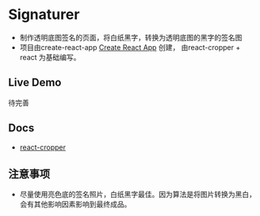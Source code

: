 # Signaturer 
- 制作透明底图签名的页面，将白纸黑字，转换为透明底图的黑字的签名图
- 项目由create-react-app  [Create React App](https://github.com/facebook/create-react-app) 创建， 由react-cropper + react 为基础编写。

## Live Demo
待完善
## Docs
- [react-cropper](https://github.com/react-cropper/react-cropper)

## 注意事项
- 尽量使用亮色底的签名照片，白纸黑字最佳。因为算法是将图片转换为黑白，会有其他影响因素影响到最终成品。

